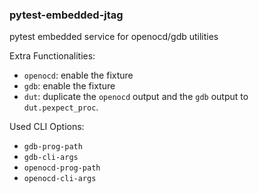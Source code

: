 ### pytest-embedded-jtag

pytest embedded service for openocd/gdb utilities

Extra Functionalities:

- `openocd`: enable the fixture
- `gdb`: enable the fixture
- `dut`: duplicate the `openocd` output and the `gdb` output to `dut.pexpect_proc`.

Used CLI Options:

- `gdb-prog-path`
- `gdb-cli-args`
- `openocd-prog-path`
- `openocd-cli-args`
